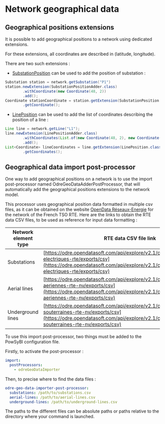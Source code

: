 Network geographical data
=========================

Geographical positions extensions
---------------------------------

It is possible to add geographical positions to a network using dedicated extensions.

For these extensions, all coordinates are described in (latitude, longitude).

There are two such extensions :

* [SubstationPosition](https://javadoc.io/doc/com.powsybl/powsybl-iidm-extensions/latest/com.powsybl.iidm.extensions/com/powsybl/iidm/network/extensions/SubstationPosition.html) can be used to add the position of substation :

```java
Substation station = network.getSubstation("P1")
station.newExtension(SubstationPositionAdder.class)
        .withCoordinate(new Coordinate(48, 2))
        .add();
Coordinate stationCoordinate = station.getExtension(SubstationPosition.class)
        .getCoordinate();
```

* [LinePosition](https://javadoc.io/doc/com.powsybl/powsybl-iidm-extensions/latest/com.powsybl.iidm.extensions/com/powsybl/iidm/network/extensions/LinePosition.html) can be used to add the list of coordinates describing the position of a line :

```java
Line line = network.getLine("L1");
line.newExtension(LinePositionAdder.class)
        .withCoordinates(List.of(new Coordinate(48, 2), new Coordinate(48.1, 2.1)))
        .add();
List<Coordinate> lineCoordinates = line.getExtension(LinePosition.class)
        .getCoordinates();
```

Geographical data import post-processor
---------------------------------------

One way to add geographical positions on a network is to use the import post-processor named OdreGeoDataAdderPostProcessor, that will automatically add the geographical positions extensions to the network model.

This processor uses geographical position data formatted in multiple csv files, as it can be obtained on the website [OpenData Réseaux-Energie](https://odre.opendatasoft.com) for the network of the French TSO RTE.
Here are the links to obtain the RTE data CSV files, to be used as reference for input data formatting :

| Network element type | RTE data CSV file link                                                                                 |
|----------------------|--------------------------------------------------------------------------------------------------------|
| Substations          | [https://odre.opendatasoft.com/api/explore/v2.1/catalog/datasets/postes-electriques-rte/exports/csv](https://odre.opendatasoft.com/api/explore/v2.1/catalog/datasets/postes-electriques-rte/exports/csv)     |
| Aerial lines         | [https://odre.opendatasoft.com/api/explore/v2.1/catalog/datasets/lignes-aeriennes-rte-nv/exports/csv](https://odre.opendatasoft.com/api/explore/v2.1/catalog/datasets/lignes-aeriennes-rte-nv/exports/csv)    |
| Underground lines    | [https://odre.opendatasoft.com/api/explore/v2.1/catalog/datasets/lignes-souterraines-rte-nv/exports/csv](https://odre.opendatasoft.com/api/explore/v2.1/catalog/datasets/lignes-souterraines-rte-nv/exports/csv) |

To use this import post-processor, two things must be added to the PowSyBl configuration file.

Firstly, to activate the post-processor :

```yaml
import:
  postProcessors:
    - odreGeoDataImporter
```
    
Then, to precise where to find the data files :

```yaml
odre-geo-data-importer-post-processor:
  substations: /path/to/substations.csv
  aerial-lines: /path/to/aerial-lines.csv
  underground-lines: /path/to/underground-lines.csv
```

The paths to the different files can be absolute paths or paths relative to the directory where your command is launched.